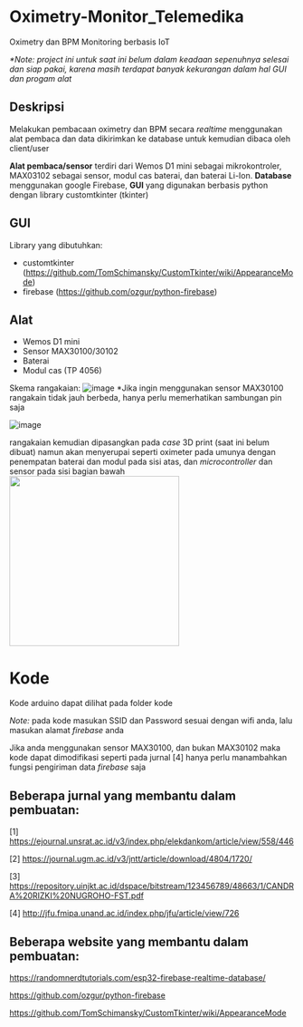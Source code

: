 # Oximetry-Monitor_Telemedika

Oximetry dan BPM Monitoring berbasis IoT

_*Note: project ini untuk saat ini belum dalam keadaan sepenuhnya selesai dan siap pakai, karena masih terdapat banyak kekurangan dalam hal GUI dan progam alat_

## Deskripsi
Melakukan pembacaan oximetry dan BPM secara _realtime_ menggunakan alat pembaca dan data dikirimkan ke database untuk kemudian dibaca oleh client/user

**Alat pembaca/sensor** terdiri dari Wemos D1 mini sebagai mikrokontroler, MAX03102 sebagai sensor, modul cas baterai, dan baterai Li-Ion. **Database** menggunakan google Firebase, **GUI** yang digunakan berbasis python dengan library customtkinter (tkinter)

## GUI

Library yang dibutuhkan:
- customtkinter (https://github.com/TomSchimansky/CustomTkinter/wiki/AppearanceMode)
- firebase (https://github.com/ozgur/python-firebase)

## Alat
- Wemos D1 mini
- Sensor MAX30100/30102
- Baterai
- Modul cas (TP 4056)

Skema rangakaian:
![image](https://user-images.githubusercontent.com/105662575/209170958-75564051-75c8-47ca-8226-235822ba2568.png)
*Jika ingin menggunakan sensor MAX30100 rangakain tidak jauh berbeda, hanya perlu memerhatikan sambungan pin saja

![image](https://user-images.githubusercontent.com/105662575/209171813-1a55ab80-e4c6-45f5-b320-b20f54b2ebac.png)

rangakaian kemudian dipasangkan pada _case_ 3D print (saat ini belum dibuat) namun akan menyerupai seperti oximeter pada umunya dengan penempatan baterai dan modul pada sisi atas, dan _microcontroller_ dan sensor pada sisi bagian bawah
<img src="https://user-images.githubusercontent.com/105662575/209172616-8d1e4adc-9878-4e8e-a86f-10e55a85c4d4.png" width="300" height="300">

# Kode
Kode arduino dapat dilihat pada folder kode

_Note:_ pada kode masukan SSID dan Password sesuai dengan wifi anda, lalu masukan alamat _firebase_ anda

Jika anda menggunakan sensor MAX30100, dan bukan MAX30102 maka kode dapat dimodifikasi seperti pada jurnal [4] hanya perlu manambahkan fungsi pengiriman data _firebase_ saja


## Beberapa jurnal yang membantu dalam pembuatan:

[1] https://ejournal.unsrat.ac.id/v3/index.php/elekdankom/article/view/558/446

[2] https://journal.ugm.ac.id/v3/jntt/article/download/4804/1720/

[3] https://repository.uinjkt.ac.id/dspace/bitstream/123456789/48663/1/CANDRA%20RIZKI%20NUGROHO-FST.pdf

[4] http://jfu.fmipa.unand.ac.id/index.php/jfu/article/view/726


## Beberapa website yang membantu dalam pembuatan:

https://randomnerdtutorials.com/esp32-firebase-realtime-database/

https://github.com/ozgur/python-firebase

https://github.com/TomSchimansky/CustomTkinter/wiki/AppearanceMode
